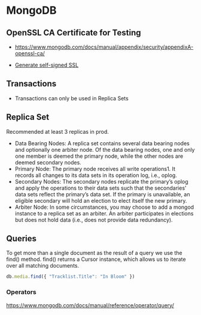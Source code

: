 # MongoDB

## OpenSSL CA Certificate for Testing

- <https://www.mongodb.com/docs/manual/appendix/security/appendixA-openssl-ca/>

- [Generate self-signed SSL](Security.md#ssl)

## Transactions

- Transactions can only be used in Replica Sets

## Replica Set

Recommended at least 3 replicas in prod.

- Data Bearing Nodes: A replica set contains several data bearing nodes and optionally one arbiter node. Of the data bearing nodes, one and only one member is deemed the primary node, while the other nodes are deemed secondary nodes.
- Primary Node: The primary node receives all write operations1. It records all changes to its data sets in its operation log, i.e., oplog.
- Secondary Nodes: The secondary nodes replicate the primary’s oplog and apply the operations to their data sets such that the secondaries’ data sets reflect the primary’s data set. If the primary is unavailable, an eligible secondary will hold an election to elect itself the new primary.
- Arbiter Node: In some circumstances, you may choose to add a mongod instance to a replica set as an arbiter. An arbiter participates in elections but does not hold data (i.e., does not provide data redundancy).

## Queries

To get more than a single document as the result of a query we use the find() method. find() returns a Cursor instance, which allows us to iterate over all matching documents.

```javascript
db.media.find({ "Tracklist.Title": "In Bloom" })
```

### Operators

<https://www.mongodb.com/docs/manual/reference/operator/query/>
